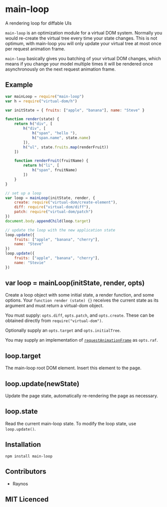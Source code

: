 # main-loop

<!--
    [![build status][1]][2]
    [![NPM version][3]][4]
    [![Coverage Status][5]][6]
    [![gemnasium Dependency Status][7]][8]
    [![Davis Dependency status][9]][10]
-->

<!-- [![browser support][11]][12] -->

A rendering loop for diffable UIs

`main-loop` is an optimization module for a virtual DOM system. Normally you would re-create the virtual tree every time your state changes. This is not optimum, with main-loop you will only update your virtual tree at most once per request animation frame.

`main-loop` basically gives you batching of your virtual DOM changes, which means if you change your model multiple times it will be rendered once asynchronously on the next request animation frame.

## Example

```js
var mainLoop = require("main-loop")
var h = require("virtual-dom/h")

var initState = { fruits: ["apple", "banana"], name: "Steve" }

function render(state) {
    return h("div", [
        h("div", [
            h("span", "hello "),
            h("span.name", state.name)
        ]),
        h("ul", state.fruits.map(renderFruit))
    ])

    function renderFruit(fruitName) {
        return h("li", [
            h("span", fruitName)
        ])
    }
}

// set up a loop
var loop = mainLoop(initState, render, {
    create: require("virtual-dom/create-element"),
    diff: require("virtual-dom/diff"),
    patch: require("virtual-dom/patch")
})
document.body.appendChild(loop.target)

// update the loop with the new application state
loop.update({
    fruits: ["apple", "banana", "cherry"],
    name: "Steve"
})
loop.update({
    fruits: ["apple", "banana", "cherry"],
    name: "Stevie"
})
```

## var loop = mainLoop(initState, render, opts)

Create a loop object with some initial state, a render function, and some
options. Your `function render (state) {}` receives the current state as its
argument and must return a virtual-dom object.

You must supply: `opts.diff`, `opts.patch`, and `opts.create`. These can be
obtained directly from `require("virtual-dom")`.

Optionally supply an `opts.target` and `opts.initialTree`.

You may supply an implementation of [`requestAnimationFrame`][mdn-raf] as
`opts.raf`.

## loop.target

The main-loop root DOM element. Insert this element to the page.

## loop.update(newState)

Update the page state, automatically re-rendering the page as necessary.

## loop.state

Read the current main-loop state. To modify the loop state, use `loop.update()`.

## Installation

`npm install main-loop`

## Contributors

 - Raynos

## MIT Licenced

  [1]: https://secure.travis-ci.org/Raynos/main-loop.png
  [2]: https://travis-ci.org/Raynos/main-loop
  [3]: https://badge.fury.io/js/main-loop.png
  [4]: https://badge.fury.io/js/main-loop
  [5]: https://coveralls.io/repos/Raynos/main-loop/badge.png
  [6]: https://coveralls.io/r/Raynos/main-loop
  [7]: https://gemnasium.com/Raynos/main-loop.png
  [8]: https://gemnasium.com/Raynos/main-loop
  [9]: https://david-dm.org/Raynos/main-loop.png
  [10]: https://david-dm.org/Raynos/main-loop
  [11]: https://ci.testling.com/Raynos/main-loop.png
  [12]: https://ci.testling.com/Raynos/main-loop
  [mdn-raf]: https://developer.mozilla.org/en-US/docs/Web/API/window/requestAnimationFrame
